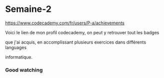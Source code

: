 # Semaine-2


https://www.codecademy.com/fr/users/P-a/achievements

Voici le lien de mon profil codecademy, on peut y retrouver tout les badges 

que j'ai acquis, en accomplissant plusieurs exercices dans différents languages 

informatique. 

### Good watching


